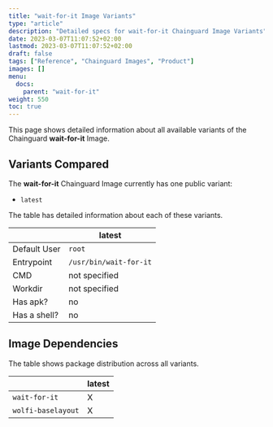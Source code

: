 ```yaml
---
title: "wait-for-it Image Variants"
type: "article"
description: "Detailed specs for wait-for-it Chainguard Image Variants"
date: 2023-03-07T11:07:52+02:00
lastmod: 2023-03-07T11:07:52+02:00
draft: false
tags: ["Reference", "Chainguard Images", "Product"]
images: []
menu:
  docs:
    parent: "wait-for-it"
weight: 550
toc: true
---
```


This page shows detailed information about all available variants of the Chainguard **wait-for-it** Image.

## Variants Compared
The **wait-for-it** Chainguard Image currently has one public variant: 

- `latest`

The table has detailed information about each of these variants.

|              | latest                 |
|--------------|------------------------|
| Default User | `root`                 |
| Entrypoint   | `/usr/bin/wait-for-it` |
| CMD          | not specified          |
| Workdir      | not specified          |
| Has apk?     | no                     |
| Has a shell? | no                     |

## Image Dependencies
The table shows package distribution across all variants.

|                    | latest |
|--------------------|--------|
| `wait-for-it`      | X      |
| `wolfi-baselayout` | X      |
